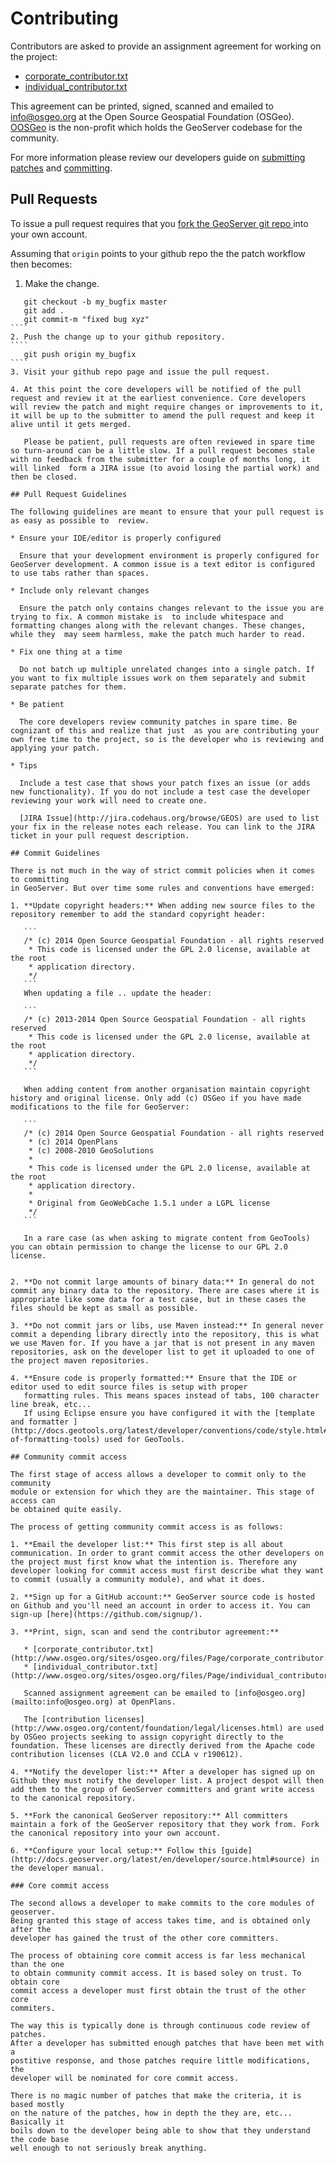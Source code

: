 # Contributing

Contributors are asked to provide an assignment agreement for working on the project:

* [corporate_contributor.txt](http://www.osgeo.org/sites/osgeo.org/files/Page/corporate_contributor.tx)
* [individual_contributor.txt](http://www.osgeo.org/sites/osgeo.org/files/Page/individual_contributor.txt)


This agreement can be printed, signed, scanned and emailed to [info@osgeo.org](mailto:info@osgeo.org) at the Open Source Geospatial Foundation (OSGeo). [OOSGeo](http://www.osgeo.org/content/foundation/about.html)
is the  non-profit which holds the GeoServer codebase for the community.

For more information please review our developers guide on  [submitting patches](http://docs.geoserver.org/latest/en/developer/policies/patches.html) and [committing](http://docs.geoserver.org/latest/en/developer/policies/committing.html).

## Pull Requests

To issue a pull request 
requires that you [fork the GeoServer git repo ](https://github.com/geoserver/geoserver/fork_select) into 
your own account.

Assuming that `origin` points to your github repo the the patch workflow then becomes:

1. Make the change.
`````
   git checkout -b my_bugfix master
   git add .
   git commit-m "fixed bug xyz"
````
2. Push the change up to your github repository.
````  
   git push origin my_bugfix
````
3. Visit your github repo page and issue the pull request. 

4. At this point the core developers will be notified of the pull request and review it at the earliest convenience. Core developers will review the patch and might require changes or improvements to it, it will be up to the submitter to amend the pull request and keep it alive until it gets merged.
   
   Please be patient, pull requests are often reviewed in spare time so turn-around can be a little slow. If a pull request becomes stale with no feedback from the submitter for a couple of months long, it will linked  form a JIRA issue (to avoid losing the partial work) and then be closed.

## Pull Request Guidelines

The following guidelines are meant to ensure that your pull request is as easy as possible to  review.

* Ensure your IDE/editor is properly configured

  Ensure that your development environment is properly configured for GeoServer development. A common issue is a text editor is configured to use tabs rather than spaces.

* Include only relevant changes
  
  Ensure the patch only contains changes relevant to the issue you are trying to fix. A common mistake is  to include whitespace and formatting changes along with the relevant changes. These changes, while they  may seem harmless, make the patch much harder to read.

* Fix one thing at a time
  
  Do not batch up multiple unrelated changes into a single patch. If you want to fix multiple issues work on them separately and submit separate patches for them.

* Be patient
  
  The core developers review community patches in spare time. Be cognizant of this and realize that just  as you are contributing your own free time to the project, so is the developer who is reviewing and applying your patch.

* Tips

  Include a test case that shows your patch fixes an issue (or adds new functionality). If you do not include a test case the developer reviewing your work will need to create one.
  
  [JIRA Issue](http://jira.codehaus.org/browse/GEOS) are used to list your fix in the release notes each release. You can link to the JIRA ticket in your pull request description.

## Commit Guidelines

There is not much in the way of strict commit policies when it comes to committing
in GeoServer. But over time some rules and conventions have emerged:

1. **Update copyright headers:** When adding new source files to the repository remember to add the standard copyright header:

   ```
   /* (c) 2014 Open Source Geospatial Foundation - all rights reserved
    * This code is licensed under the GPL 2.0 license, available at the root
    * application directory.
    */
   ```
   When updating a file .. update the header:

   ```
   /* (c) 2013-2014 Open Source Geospatial Foundation - all rights reserved
    * This code is licensed under the GPL 2.0 license, available at the root
    * application directory.
    */
   ```
   
   When adding content from another organisation maintain copyright history and original license. Only add (c) OSGeo if you have made modifications to the file for GeoServer:
   
   ```
   /* (c) 2014 Open Source Geospatial Foundation - all rights reserved
    * (c) 2014 OpenPlans
    * (c) 2008-2010 GeoSolutions
    * 
    * This code is licensed under the GPL 2.0 license, available at the root
    * application directory.
    * 
    * Original from GeoWebCache 1.5.1 under a LGPL license 
    */
   ```
   
   In a rare case (as when asking to migrate content from GeoTools) you can obtain permission to change the license to our GPL 2.0 license.
   
   
2. **Do not commit large amounts of binary data:** In general do not commit any binary data to the repository. There are cases where it is appropriate like some data for a test case, but in these cases the files should be kept as small as possible.

3. **Do not commit jars or libs, use Maven instead:** In general never commit a depending library directly into the repository, this is what we use Maven for. If you have a jar that is not present in any maven repositories, ask on the developer list to get it uploaded to one of the project maven repositories.

4. **Ensure code is properly formatted:** Ensure that the IDE or editor used to edit source files is setup with proper
   formatting rules. This means spaces instead of tabs, 100 character line break, etc...
   If using Eclipse ensure you have configured it with the [template and formatter ](http://docs.geotools.org/latest/developer/conventions/code/style.html#use-of-formatting-tools) used for GeoTools.
   
## Community commit access

The first stage of access allows a developer to commit only to the community
module or extension for which they are the maintainer. This stage of access can
be obtained quite easily.

The process of getting community commit access is as follows:

1. **Email the developer list:** This first step is all about communication. In order to grant commit access the other developers on the project must first know what the intention is. Therefore any developer looking for commit access must first describe what they want to commit (usually a community module), and what it does.

2. **Sign up for a GitHub account:** GeoServer source code is hosted on Github and you'll need an account in order to access it. You can sign-up [here](https://github.com/signup/).

3. **Print, sign, scan and send the contributor agreement:**

   * [corporate_contributor.txt](http://www.osgeo.org/sites/osgeo.org/files/Page/corporate_contributor.tx)
   * [individual_contributor.txt](http://www.osgeo.org/sites/osgeo.org/files/Page/individual_contributor.txt)

   Scanned assignment agreement can be emailed to [info@osgeo.org](mailto:info@osgeo.org) at OpenPlans.
   
   The [contribution licenses](http://www.osgeo.org/content/foundation/legal/licenses.html) are used by OSGeo projects seeking to assign copyright directly to the foundation. These licenses are directly derived from the Apache code contribution licenses (CLA V2.0 and CCLA v r190612).
   
4. **Notify the developer list:** After a developer has signed up on Github they must notify the developer list. A project despot will then add them to the group of GeoServer committers and grant write access to the canonical repository.

5. **Fork the canonical GeoServer repository:** All committers maintain a fork of the GeoServer repository that they work from. Fork the canonical repository into your own account.

6. **Configure your local setup:** Follow this [guide](http://docs.geoserver.org/latest/en/developer/source.html#source) in the developer manual.

### Core commit access

The second allows a developer to make commits to the core modules of geoserver.
Being granted this stage of access takes time, and is obtained only after the
developer has gained the trust of the other core committers.

The process of obtaining core commit access is far less mechanical than the one
to obtain community commit access. It is based soley on trust. To obtain core
commit access a developer must first obtain the trust of the other core
commiters.

The way this is typically done is through continuous code review of patches.
After a developer has submitted enough patches that have been met with a
postitive response, and those patches require little modifications, the
developer will be nominated for core commit access.

There is no magic number of patches that make the criteria, it is based mostly
on the nature of the patches, how in depth the they are, etc... Basically it
boils down to the developer being able to show that they understand the code base
well enough to not seriously break anything.
